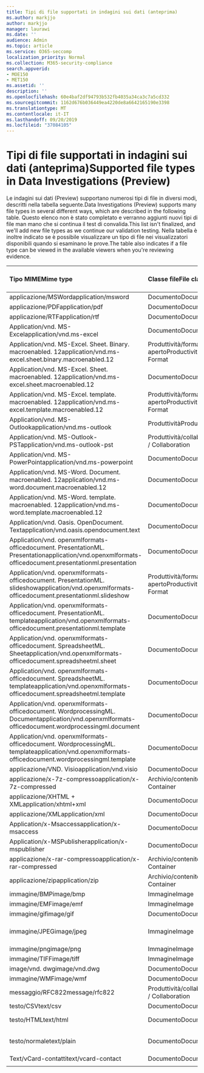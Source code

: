 ```yaml
---
title: Tipi di file supportati in indagini sui dati (anteprima)
ms.author: markjjo
author: markjjo
manager: laurawi
ms.date: ''
audience: Admin
ms.topic: article
ms.service: O365-seccomp
localization_priority: Normal
ms.collection: M365-security-compliance
search.appverid:
- MOE150
- MET150
ms.assetid: ''
description: ''
ms.openlocfilehash: 60e4baf2df94793b532fb4035a34ca3c7a5cd332
ms.sourcegitcommit: 1162d676b036449ea4220de8a6642165190e3398
ms.translationtype: MT
ms.contentlocale: it-IT
ms.lasthandoff: 09/20/2019
ms.locfileid: "37084105"
---
```

# <a name="supported-file-types-in-data-investigations-preview"></a><span data-ttu-id="8fe91-102">Tipi di file supportati in indagini sui dati (anteprima)</span><span class="sxs-lookup"><span data-stu-id="8fe91-102">Supported file types in Data Investigations (Preview)</span></span>

<span data-ttu-id="8fe91-103">Le indagini sui dati (Preview) supportano numerosi tipi di file in diversi modi, descritti nella tabella seguente.</span><span class="sxs-lookup"><span data-stu-id="8fe91-103">Data Investigations (Preview) supports many file types in several different ways, which are described in the following table.</span></span> <span data-ttu-id="8fe91-104">Questo elenco non è stato completato e verranno aggiunti nuovi tipi di file man mano che si continua il test di convalida.</span><span class="sxs-lookup"><span data-stu-id="8fe91-104">This list isn't finalized, and we'll add new file types as we continue our validation testing.</span></span> <span data-ttu-id="8fe91-105">Nella tabella è inoltre indicato se è possibile visualizzare un tipo di file nei visualizzatori disponibili quando si esaminano le prove.</span><span class="sxs-lookup"><span data-stu-id="8fe91-105">The table also indicates if a file type can be viewed in the available viewers when you're reviewing evidence.</span></span>

| <span data-ttu-id="8fe91-106">Tipo MIME</span><span class="sxs-lookup"><span data-stu-id="8fe91-106">Mime type</span></span> | <span data-ttu-id="8fe91-107">Classe file</span><span class="sxs-lookup"><span data-stu-id="8fe91-107">File class</span></span> | <span data-ttu-id="8fe91-108">Visualizzatore nativo</span><span class="sxs-lookup"><span data-stu-id="8fe91-108">Native viewer</span></span> | <span data-ttu-id="8fe91-109">Visualizzatore di testo</span><span class="sxs-lookup"><span data-stu-id="8fe91-109">Text viewer</span></span> | <span data-ttu-id="8fe91-110">Visualizzatore annotazioni</span><span class="sxs-lookup"><span data-stu-id="8fe91-110">Annotate viewer</span></span> | <span data-ttu-id="8fe91-111">Estrazione del contenitore</span><span class="sxs-lookup"><span data-stu-id="8fe91-111">Container extraction</span></span> | <span data-ttu-id="8fe91-112">Estensioni</span><span class="sxs-lookup"><span data-stu-id="8fe91-112">Extensions</span></span> |
| :- | :- | :- | :- | :- | :- | :- |
| <span data-ttu-id="8fe91-113">applicazione/MSWord</span><span class="sxs-lookup"><span data-stu-id="8fe91-113">application/msword</span></span> | <span data-ttu-id="8fe91-114">Documento</span><span class="sxs-lookup"><span data-stu-id="8fe91-114">Document</span></span> | <span data-ttu-id="8fe91-115">Sì</span><span class="sxs-lookup"><span data-stu-id="8fe91-115">Yes</span></span> | <span data-ttu-id="8fe91-116">Sì</span><span class="sxs-lookup"><span data-stu-id="8fe91-116">Yes</span></span> | <span data-ttu-id="8fe91-117">Sì</span><span class="sxs-lookup"><span data-stu-id="8fe91-117">Yes</span></span> | <span data-ttu-id="8fe91-118">No</span><span class="sxs-lookup"><span data-stu-id="8fe91-118">No</span></span> | <span data-ttu-id="8fe91-119">. doc;. dat</span><span class="sxs-lookup"><span data-stu-id="8fe91-119">.doc; .dat</span></span> |
| <span data-ttu-id="8fe91-120">applicazione/PDF</span><span class="sxs-lookup"><span data-stu-id="8fe91-120">application/pdf</span></span> | <span data-ttu-id="8fe91-121">Documento</span><span class="sxs-lookup"><span data-stu-id="8fe91-121">Document</span></span> | <span data-ttu-id="8fe91-122">Sì</span><span class="sxs-lookup"><span data-stu-id="8fe91-122">Yes</span></span> | <span data-ttu-id="8fe91-123">Sì</span><span class="sxs-lookup"><span data-stu-id="8fe91-123">Yes</span></span> | <span data-ttu-id="8fe91-124">Sì</span><span class="sxs-lookup"><span data-stu-id="8fe91-124">Yes</span></span> | <span data-ttu-id="8fe91-125">No</span><span class="sxs-lookup"><span data-stu-id="8fe91-125">No</span></span> | <span data-ttu-id="8fe91-126">.pdf</span><span class="sxs-lookup"><span data-stu-id="8fe91-126">.pdf</span></span> |
| <span data-ttu-id="8fe91-127">applicazione/RTF</span><span class="sxs-lookup"><span data-stu-id="8fe91-127">application/rtf</span></span> | <span data-ttu-id="8fe91-128">Documento</span><span class="sxs-lookup"><span data-stu-id="8fe91-128">Document</span></span> | <span data-ttu-id="8fe91-129">Sì</span><span class="sxs-lookup"><span data-stu-id="8fe91-129">Yes</span></span> | <span data-ttu-id="8fe91-130">Sì</span><span class="sxs-lookup"><span data-stu-id="8fe91-130">Yes</span></span> | <span data-ttu-id="8fe91-131">Sì</span><span class="sxs-lookup"><span data-stu-id="8fe91-131">Yes</span></span> | <span data-ttu-id="8fe91-132">No</span><span class="sxs-lookup"><span data-stu-id="8fe91-132">No</span></span> | <span data-ttu-id="8fe91-133">. RTF;. doc</span><span class="sxs-lookup"><span data-stu-id="8fe91-133">.rtf;.doc</span></span> |
| <span data-ttu-id="8fe91-134">Application/vnd. MS-Excel</span><span class="sxs-lookup"><span data-stu-id="8fe91-134">application/vnd.ms-excel</span></span> | <span data-ttu-id="8fe91-135">Documento</span><span class="sxs-lookup"><span data-stu-id="8fe91-135">Document</span></span> | <span data-ttu-id="8fe91-136">Sì</span><span class="sxs-lookup"><span data-stu-id="8fe91-136">Yes</span></span> | <span data-ttu-id="8fe91-137">Sì</span><span class="sxs-lookup"><span data-stu-id="8fe91-137">Yes</span></span> | <span data-ttu-id="8fe91-138">Sì</span><span class="sxs-lookup"><span data-stu-id="8fe91-138">Yes</span></span> | <span data-ttu-id="8fe91-139">No</span><span class="sxs-lookup"><span data-stu-id="8fe91-139">No</span></span> | <span data-ttu-id="8fe91-140">. xls;. dat</span><span class="sxs-lookup"><span data-stu-id="8fe91-140">.xls; .dat</span></span> |
| <span data-ttu-id="8fe91-141">Application/vnd. MS-Excel. Sheet. Binary. macroenabled. 12</span><span class="sxs-lookup"><span data-stu-id="8fe91-141">application/vnd.ms-excel.sheet.binary.macroenabled.12</span></span> | <span data-ttu-id="8fe91-142">Produttività/formato di documento aperto</span><span class="sxs-lookup"><span data-stu-id="8fe91-142">Productivity / Open Document Format</span></span> | <span data-ttu-id="8fe91-143">Sì</span><span class="sxs-lookup"><span data-stu-id="8fe91-143">Yes</span></span> | <span data-ttu-id="8fe91-144">Sì</span><span class="sxs-lookup"><span data-stu-id="8fe91-144">Yes</span></span> | <span data-ttu-id="8fe91-145">No</span><span class="sxs-lookup"><span data-stu-id="8fe91-145">No</span></span> | <span data-ttu-id="8fe91-146">No</span><span class="sxs-lookup"><span data-stu-id="8fe91-146">No</span></span> | <span data-ttu-id="8fe91-147">. xlsb</span><span class="sxs-lookup"><span data-stu-id="8fe91-147">.xlsb</span></span> |
| <span data-ttu-id="8fe91-148">Application/vnd. MS-Excel. Sheet. macroenabled. 12</span><span class="sxs-lookup"><span data-stu-id="8fe91-148">application/vnd.ms-excel.sheet.macroenabled.12</span></span> | <span data-ttu-id="8fe91-149">Documento</span><span class="sxs-lookup"><span data-stu-id="8fe91-149">Document</span></span> | <span data-ttu-id="8fe91-150">Sì</span><span class="sxs-lookup"><span data-stu-id="8fe91-150">Yes</span></span> | <span data-ttu-id="8fe91-151">Sì</span><span class="sxs-lookup"><span data-stu-id="8fe91-151">Yes</span></span> | <span data-ttu-id="8fe91-152">Sì</span><span class="sxs-lookup"><span data-stu-id="8fe91-152">Yes</span></span> | <span data-ttu-id="8fe91-153">No</span><span class="sxs-lookup"><span data-stu-id="8fe91-153">No</span></span> | <span data-ttu-id="8fe91-154">. xlsm</span><span class="sxs-lookup"><span data-stu-id="8fe91-154">.xlsm</span></span> |
| <span data-ttu-id="8fe91-155">Application/vnd. MS-Excel. template. macroenabled. 12</span><span class="sxs-lookup"><span data-stu-id="8fe91-155">application/vnd.ms-excel.template.macroenabled.12</span></span> | <span data-ttu-id="8fe91-156">Produttività/formato di documento aperto</span><span class="sxs-lookup"><span data-stu-id="8fe91-156">Productivity / Open Document Format</span></span> | <span data-ttu-id="8fe91-157">No</span><span class="sxs-lookup"><span data-stu-id="8fe91-157">No</span></span> | <span data-ttu-id="8fe91-158">Sì</span><span class="sxs-lookup"><span data-stu-id="8fe91-158">Yes</span></span> | <span data-ttu-id="8fe91-159">No</span><span class="sxs-lookup"><span data-stu-id="8fe91-159">No</span></span> | <span data-ttu-id="8fe91-160">No</span><span class="sxs-lookup"><span data-stu-id="8fe91-160">No</span></span> | <span data-ttu-id="8fe91-161">. xltm</span><span class="sxs-lookup"><span data-stu-id="8fe91-161">.xltm</span></span> |
| <span data-ttu-id="8fe91-162">Application/vnd. MS-Outlook</span><span class="sxs-lookup"><span data-stu-id="8fe91-162">application/vnd.ms-outlook</span></span> | <span data-ttu-id="8fe91-163">Produttività</span><span class="sxs-lookup"><span data-stu-id="8fe91-163">Productivity</span></span> | <span data-ttu-id="8fe91-164">No</span><span class="sxs-lookup"><span data-stu-id="8fe91-164">No</span></span> | <span data-ttu-id="8fe91-165">No</span><span class="sxs-lookup"><span data-stu-id="8fe91-165">No</span></span> | <span data-ttu-id="8fe91-166">No</span><span class="sxs-lookup"><span data-stu-id="8fe91-166">No</span></span> | <span data-ttu-id="8fe91-167">No</span><span class="sxs-lookup"><span data-stu-id="8fe91-167">No</span></span> | <span data-ttu-id="8fe91-168">. msg</span><span class="sxs-lookup"><span data-stu-id="8fe91-168">.msg</span></span> |
| <span data-ttu-id="8fe91-169">Application/vnd. MS-Outlook-PST</span><span class="sxs-lookup"><span data-stu-id="8fe91-169">application/vnd.ms-outlook-pst</span></span> | <span data-ttu-id="8fe91-170">Produttività/collaborazione</span><span class="sxs-lookup"><span data-stu-id="8fe91-170">Productivity / Collaboration</span></span> | <span data-ttu-id="8fe91-171">No</span><span class="sxs-lookup"><span data-stu-id="8fe91-171">No</span></span> | <span data-ttu-id="8fe91-172">No</span><span class="sxs-lookup"><span data-stu-id="8fe91-172">No</span></span> | <span data-ttu-id="8fe91-173">No</span><span class="sxs-lookup"><span data-stu-id="8fe91-173">No</span></span> | <span data-ttu-id="8fe91-174">Sì</span><span class="sxs-lookup"><span data-stu-id="8fe91-174">Yes</span></span> | <span data-ttu-id="8fe91-175">file con estensione pst</span><span class="sxs-lookup"><span data-stu-id="8fe91-175">.pst</span></span> |
| <span data-ttu-id="8fe91-176">Application/vnd. MS-PowerPoint</span><span class="sxs-lookup"><span data-stu-id="8fe91-176">application/vnd.ms-powerpoint</span></span> | <span data-ttu-id="8fe91-177">Documento</span><span class="sxs-lookup"><span data-stu-id="8fe91-177">Document</span></span> | <span data-ttu-id="8fe91-178">Sì</span><span class="sxs-lookup"><span data-stu-id="8fe91-178">Yes</span></span> | <span data-ttu-id="8fe91-179">Sì</span><span class="sxs-lookup"><span data-stu-id="8fe91-179">Yes</span></span> | <span data-ttu-id="8fe91-180">Sì</span><span class="sxs-lookup"><span data-stu-id="8fe91-180">Yes</span></span> | <span data-ttu-id="8fe91-181">No</span><span class="sxs-lookup"><span data-stu-id="8fe91-181">No</span></span> | <span data-ttu-id="8fe91-182">. ppt,. PPS;. POT</span><span class="sxs-lookup"><span data-stu-id="8fe91-182">.ppt; .pps;.pot</span></span> |
| <span data-ttu-id="8fe91-183">Application/vnd. MS-Word. Document. macroenabled. 12</span><span class="sxs-lookup"><span data-stu-id="8fe91-183">application/vnd.ms-word.document.macroenabled.12</span></span> | <span data-ttu-id="8fe91-184">Documento</span><span class="sxs-lookup"><span data-stu-id="8fe91-184">Document</span></span> | <span data-ttu-id="8fe91-185">Sì</span><span class="sxs-lookup"><span data-stu-id="8fe91-185">Yes</span></span> | <span data-ttu-id="8fe91-186">Sì</span><span class="sxs-lookup"><span data-stu-id="8fe91-186">Yes</span></span> | <span data-ttu-id="8fe91-187">Sì</span><span class="sxs-lookup"><span data-stu-id="8fe91-187">Yes</span></span> | <span data-ttu-id="8fe91-188">No</span><span class="sxs-lookup"><span data-stu-id="8fe91-188">No</span></span> | <span data-ttu-id="8fe91-189">.docm</span><span class="sxs-lookup"><span data-stu-id="8fe91-189">.docm</span></span> |
| <span data-ttu-id="8fe91-190">Application/vnd. MS-Word. template. macroenabled. 12</span><span class="sxs-lookup"><span data-stu-id="8fe91-190">application/vnd.ms-word.template.macroenabled.12</span></span> | <span data-ttu-id="8fe91-191">Documento</span><span class="sxs-lookup"><span data-stu-id="8fe91-191">Document</span></span> | <span data-ttu-id="8fe91-192">Sì</span><span class="sxs-lookup"><span data-stu-id="8fe91-192">Yes</span></span> | <span data-ttu-id="8fe91-193">Sì</span><span class="sxs-lookup"><span data-stu-id="8fe91-193">Yes</span></span> | <span data-ttu-id="8fe91-194">Sì</span><span class="sxs-lookup"><span data-stu-id="8fe91-194">Yes</span></span> | <span data-ttu-id="8fe91-195">No</span><span class="sxs-lookup"><span data-stu-id="8fe91-195">No</span></span> | <span data-ttu-id="8fe91-196">. dotm</span><span class="sxs-lookup"><span data-stu-id="8fe91-196">.dotm</span></span> |
| <span data-ttu-id="8fe91-197">Application/vnd. Oasis. OpenDocument. Text</span><span class="sxs-lookup"><span data-stu-id="8fe91-197">application/vnd.oasis.opendocument.text</span></span> | <span data-ttu-id="8fe91-198">Documento</span><span class="sxs-lookup"><span data-stu-id="8fe91-198">Document</span></span> | <span data-ttu-id="8fe91-199">Sì</span><span class="sxs-lookup"><span data-stu-id="8fe91-199">Yes</span></span> | <span data-ttu-id="8fe91-200">Sì</span><span class="sxs-lookup"><span data-stu-id="8fe91-200">Yes</span></span> | <span data-ttu-id="8fe91-201">Sì</span><span class="sxs-lookup"><span data-stu-id="8fe91-201">Yes</span></span> | <span data-ttu-id="8fe91-202">No</span><span class="sxs-lookup"><span data-stu-id="8fe91-202">No</span></span> | <span data-ttu-id="8fe91-203">ODT</span><span class="sxs-lookup"><span data-stu-id="8fe91-203">.odt;</span></span>  |
| <span data-ttu-id="8fe91-204">Application/vnd. openxmlformats-officedocument. PresentationML. Presentation</span><span class="sxs-lookup"><span data-stu-id="8fe91-204">application/vnd.openxmlformats-officedocument.presentationml.presentation</span></span> | <span data-ttu-id="8fe91-205">Documento</span><span class="sxs-lookup"><span data-stu-id="8fe91-205">Document</span></span> | <span data-ttu-id="8fe91-206">Sì</span><span class="sxs-lookup"><span data-stu-id="8fe91-206">Yes</span></span> | <span data-ttu-id="8fe91-207">Sì</span><span class="sxs-lookup"><span data-stu-id="8fe91-207">Yes</span></span> | <span data-ttu-id="8fe91-208">Sì</span><span class="sxs-lookup"><span data-stu-id="8fe91-208">Yes</span></span> | <span data-ttu-id="8fe91-209">No</span><span class="sxs-lookup"><span data-stu-id="8fe91-209">No</span></span> | <span data-ttu-id="8fe91-210">.pptx</span><span class="sxs-lookup"><span data-stu-id="8fe91-210">.pptx</span></span> |
| <span data-ttu-id="8fe91-211">Application/vnd. openxmlformats-officedocument. PresentationML. slideshow</span><span class="sxs-lookup"><span data-stu-id="8fe91-211">application/vnd.openxmlformats-officedocument.presentationml.slideshow</span></span> | <span data-ttu-id="8fe91-212">Produttività/formato di documento aperto</span><span class="sxs-lookup"><span data-stu-id="8fe91-212">Productivity / Open Document Format</span></span> | <span data-ttu-id="8fe91-213">Sì</span><span class="sxs-lookup"><span data-stu-id="8fe91-213">Yes</span></span> | <span data-ttu-id="8fe91-214">Sì</span><span class="sxs-lookup"><span data-stu-id="8fe91-214">Yes</span></span> | <span data-ttu-id="8fe91-215">Sì</span><span class="sxs-lookup"><span data-stu-id="8fe91-215">Yes</span></span> | <span data-ttu-id="8fe91-216">No</span><span class="sxs-lookup"><span data-stu-id="8fe91-216">No</span></span> | <span data-ttu-id="8fe91-217">. ppsx</span><span class="sxs-lookup"><span data-stu-id="8fe91-217">.ppsx</span></span> |
| <span data-ttu-id="8fe91-218">Application/vnd. openxmlformats-officedocument. PresentationML. template</span><span class="sxs-lookup"><span data-stu-id="8fe91-218">application/vnd.openxmlformats-officedocument.presentationml.template</span></span> | <span data-ttu-id="8fe91-219">Documento</span><span class="sxs-lookup"><span data-stu-id="8fe91-219">Document</span></span> | <span data-ttu-id="8fe91-220">Sì</span><span class="sxs-lookup"><span data-stu-id="8fe91-220">Yes</span></span> | <span data-ttu-id="8fe91-221">Sì</span><span class="sxs-lookup"><span data-stu-id="8fe91-221">Yes</span></span> | <span data-ttu-id="8fe91-222">Sì</span><span class="sxs-lookup"><span data-stu-id="8fe91-222">Yes</span></span> | <span data-ttu-id="8fe91-223">No</span><span class="sxs-lookup"><span data-stu-id="8fe91-223">No</span></span> | <span data-ttu-id="8fe91-224">. potx</span><span class="sxs-lookup"><span data-stu-id="8fe91-224">.potx</span></span> |
| <span data-ttu-id="8fe91-225">Application/vnd. openxmlformats-officedocument. SpreadsheetML. Sheet</span><span class="sxs-lookup"><span data-stu-id="8fe91-225">application/vnd.openxmlformats-officedocument.spreadsheetml.sheet</span></span> | <span data-ttu-id="8fe91-226">Documento</span><span class="sxs-lookup"><span data-stu-id="8fe91-226">Document</span></span> | <span data-ttu-id="8fe91-227">Sì</span><span class="sxs-lookup"><span data-stu-id="8fe91-227">Yes</span></span> | <span data-ttu-id="8fe91-228">Sì</span><span class="sxs-lookup"><span data-stu-id="8fe91-228">Yes</span></span> | <span data-ttu-id="8fe91-229">Sì</span><span class="sxs-lookup"><span data-stu-id="8fe91-229">Yes</span></span> | <span data-ttu-id="8fe91-230">No</span><span class="sxs-lookup"><span data-stu-id="8fe91-230">No</span></span> | <span data-ttu-id="8fe91-231">XLSX</span><span class="sxs-lookup"><span data-stu-id="8fe91-231">.xlsx</span></span> |
| <span data-ttu-id="8fe91-232">Application/vnd. openxmlformats-officedocument. SpreadsheetML. template</span><span class="sxs-lookup"><span data-stu-id="8fe91-232">application/vnd.openxmlformats-officedocument.spreadsheetml.template</span></span> | <span data-ttu-id="8fe91-233">Documento</span><span class="sxs-lookup"><span data-stu-id="8fe91-233">Document</span></span> | <span data-ttu-id="8fe91-234">Sì</span><span class="sxs-lookup"><span data-stu-id="8fe91-234">Yes</span></span> | <span data-ttu-id="8fe91-235">Sì</span><span class="sxs-lookup"><span data-stu-id="8fe91-235">Yes</span></span> | <span data-ttu-id="8fe91-236">Sì</span><span class="sxs-lookup"><span data-stu-id="8fe91-236">Yes</span></span> | <span data-ttu-id="8fe91-237">No</span><span class="sxs-lookup"><span data-stu-id="8fe91-237">No</span></span> | <span data-ttu-id="8fe91-238">. xltx</span><span class="sxs-lookup"><span data-stu-id="8fe91-238">.xltx</span></span> |
| <span data-ttu-id="8fe91-239">Application/vnd. openxmlformats-officedocument. WordprocessingML. Document</span><span class="sxs-lookup"><span data-stu-id="8fe91-239">application/vnd.openxmlformats-officedocument.wordprocessingml.document</span></span> | <span data-ttu-id="8fe91-240">Documento</span><span class="sxs-lookup"><span data-stu-id="8fe91-240">Document</span></span> | <span data-ttu-id="8fe91-241">Sì</span><span class="sxs-lookup"><span data-stu-id="8fe91-241">Yes</span></span> | <span data-ttu-id="8fe91-242">Sì</span><span class="sxs-lookup"><span data-stu-id="8fe91-242">Yes</span></span> | <span data-ttu-id="8fe91-243">Sì</span><span class="sxs-lookup"><span data-stu-id="8fe91-243">Yes</span></span> | <span data-ttu-id="8fe91-244">No</span><span class="sxs-lookup"><span data-stu-id="8fe91-244">No</span></span> | <span data-ttu-id="8fe91-245">. docx</span><span class="sxs-lookup"><span data-stu-id="8fe91-245">.docx</span></span> |
| <span data-ttu-id="8fe91-246">Application/vnd. openxmlformats-officedocument. WordprocessingML. template</span><span class="sxs-lookup"><span data-stu-id="8fe91-246">application/vnd.openxmlformats-officedocument.wordprocessingml.template</span></span> | <span data-ttu-id="8fe91-247">Documento</span><span class="sxs-lookup"><span data-stu-id="8fe91-247">Document</span></span> | <span data-ttu-id="8fe91-248">Sì</span><span class="sxs-lookup"><span data-stu-id="8fe91-248">Yes</span></span> | <span data-ttu-id="8fe91-249">Sì</span><span class="sxs-lookup"><span data-stu-id="8fe91-249">Yes</span></span> | <span data-ttu-id="8fe91-250">Sì</span><span class="sxs-lookup"><span data-stu-id="8fe91-250">Yes</span></span> | <span data-ttu-id="8fe91-251">No</span><span class="sxs-lookup"><span data-stu-id="8fe91-251">No</span></span> | <span data-ttu-id="8fe91-252">. dotx</span><span class="sxs-lookup"><span data-stu-id="8fe91-252">.dotx</span></span> |
| <span data-ttu-id="8fe91-253">applicazione/VND. Visio</span><span class="sxs-lookup"><span data-stu-id="8fe91-253">application/vnd.visio</span></span> | <span data-ttu-id="8fe91-254">Documento</span><span class="sxs-lookup"><span data-stu-id="8fe91-254">Document</span></span> | <span data-ttu-id="8fe91-255">Sì</span><span class="sxs-lookup"><span data-stu-id="8fe91-255">Yes</span></span> | <span data-ttu-id="8fe91-256">Sì</span><span class="sxs-lookup"><span data-stu-id="8fe91-256">Yes</span></span> | <span data-ttu-id="8fe91-257">Sì</span><span class="sxs-lookup"><span data-stu-id="8fe91-257">Yes</span></span> | <span data-ttu-id="8fe91-258">No</span><span class="sxs-lookup"><span data-stu-id="8fe91-258">No</span></span> | <span data-ttu-id="8fe91-259">. vsd</span><span class="sxs-lookup"><span data-stu-id="8fe91-259">.vsd</span></span> |
| <span data-ttu-id="8fe91-260">applicazione/x-7z-compresso</span><span class="sxs-lookup"><span data-stu-id="8fe91-260">application/x-7z-compressed</span></span> | <span data-ttu-id="8fe91-261">Archivio/contenitore</span><span class="sxs-lookup"><span data-stu-id="8fe91-261">Archive / Container</span></span> | <span data-ttu-id="8fe91-262">No</span><span class="sxs-lookup"><span data-stu-id="8fe91-262">No</span></span> | <span data-ttu-id="8fe91-263">No</span><span class="sxs-lookup"><span data-stu-id="8fe91-263">No</span></span> | <span data-ttu-id="8fe91-264">No</span><span class="sxs-lookup"><span data-stu-id="8fe91-264">No</span></span> | <span data-ttu-id="8fe91-265">Sì</span><span class="sxs-lookup"><span data-stu-id="8fe91-265">Yes</span></span> | <span data-ttu-id="8fe91-266">.7z</span><span class="sxs-lookup"><span data-stu-id="8fe91-266">.7z</span></span> |
| <span data-ttu-id="8fe91-267">applicazione/XHTML + XML</span><span class="sxs-lookup"><span data-stu-id="8fe91-267">application/xhtml+xml</span></span> | <span data-ttu-id="8fe91-268">Documento</span><span class="sxs-lookup"><span data-stu-id="8fe91-268">Document</span></span> | <span data-ttu-id="8fe91-269">Sì</span><span class="sxs-lookup"><span data-stu-id="8fe91-269">Yes</span></span> | <span data-ttu-id="8fe91-270">Sì</span><span class="sxs-lookup"><span data-stu-id="8fe91-270">Yes</span></span> | <span data-ttu-id="8fe91-271">Sì</span><span class="sxs-lookup"><span data-stu-id="8fe91-271">Yes</span></span> | <span data-ttu-id="8fe91-272">No</span><span class="sxs-lookup"><span data-stu-id="8fe91-272">No</span></span> | <span data-ttu-id="8fe91-273">. XHTML</span><span class="sxs-lookup"><span data-stu-id="8fe91-273">.xhtml</span></span> |
| <span data-ttu-id="8fe91-274">applicazione/XML</span><span class="sxs-lookup"><span data-stu-id="8fe91-274">application/xml</span></span> | <span data-ttu-id="8fe91-275">Documento</span><span class="sxs-lookup"><span data-stu-id="8fe91-275">Document</span></span> | <span data-ttu-id="8fe91-276">Sì</span><span class="sxs-lookup"><span data-stu-id="8fe91-276">Yes</span></span> | <span data-ttu-id="8fe91-277">Sì</span><span class="sxs-lookup"><span data-stu-id="8fe91-277">Yes</span></span> | <span data-ttu-id="8fe91-278">Sì</span><span class="sxs-lookup"><span data-stu-id="8fe91-278">Yes</span></span> | <span data-ttu-id="8fe91-279">No</span><span class="sxs-lookup"><span data-stu-id="8fe91-279">No</span></span> | <span data-ttu-id="8fe91-280">. XML</span><span class="sxs-lookup"><span data-stu-id="8fe91-280">.xml</span></span> |
| <span data-ttu-id="8fe91-281">Application/x-Msaccess</span><span class="sxs-lookup"><span data-stu-id="8fe91-281">application/x-msaccess</span></span> | <span data-ttu-id="8fe91-282">Documento</span><span class="sxs-lookup"><span data-stu-id="8fe91-282">Document</span></span> | <span data-ttu-id="8fe91-283">Sì</span><span class="sxs-lookup"><span data-stu-id="8fe91-283">Yes</span></span> | <span data-ttu-id="8fe91-284">Sì</span><span class="sxs-lookup"><span data-stu-id="8fe91-284">Yes</span></span> | <span data-ttu-id="8fe91-285">Sì</span><span class="sxs-lookup"><span data-stu-id="8fe91-285">Yes</span></span> | <span data-ttu-id="8fe91-286">No</span><span class="sxs-lookup"><span data-stu-id="8fe91-286">No</span></span> | <span data-ttu-id="8fe91-287">. mdb</span><span class="sxs-lookup"><span data-stu-id="8fe91-287">.mdb</span></span> |
| <span data-ttu-id="8fe91-288">Application/x-MSPublisher</span><span class="sxs-lookup"><span data-stu-id="8fe91-288">application/x-mspublisher</span></span> | <span data-ttu-id="8fe91-289">Documento</span><span class="sxs-lookup"><span data-stu-id="8fe91-289">Document</span></span> | <span data-ttu-id="8fe91-290">Sì</span><span class="sxs-lookup"><span data-stu-id="8fe91-290">Yes</span></span> | <span data-ttu-id="8fe91-291">Sì</span><span class="sxs-lookup"><span data-stu-id="8fe91-291">Yes</span></span> | <span data-ttu-id="8fe91-292">Sì</span><span class="sxs-lookup"><span data-stu-id="8fe91-292">Yes</span></span> | <span data-ttu-id="8fe91-293">No</span><span class="sxs-lookup"><span data-stu-id="8fe91-293">No</span></span> | <span data-ttu-id="8fe91-294">. pub</span><span class="sxs-lookup"><span data-stu-id="8fe91-294">.pub</span></span> |
| <span data-ttu-id="8fe91-295">applicazione/x-rar-compresso</span><span class="sxs-lookup"><span data-stu-id="8fe91-295">application/x-rar-compressed</span></span> | <span data-ttu-id="8fe91-296">Archivio/contenitore</span><span class="sxs-lookup"><span data-stu-id="8fe91-296">Archive / Container</span></span> | <span data-ttu-id="8fe91-297">No</span><span class="sxs-lookup"><span data-stu-id="8fe91-297">No</span></span> | <span data-ttu-id="8fe91-298">No</span><span class="sxs-lookup"><span data-stu-id="8fe91-298">No</span></span> | <span data-ttu-id="8fe91-299">No</span><span class="sxs-lookup"><span data-stu-id="8fe91-299">No</span></span> | <span data-ttu-id="8fe91-300">Sì</span><span class="sxs-lookup"><span data-stu-id="8fe91-300">Yes</span></span> | <span data-ttu-id="8fe91-301">. rar</span><span class="sxs-lookup"><span data-stu-id="8fe91-301">.rar</span></span> |
| <span data-ttu-id="8fe91-302">applicazione/zip</span><span class="sxs-lookup"><span data-stu-id="8fe91-302">application/zip</span></span> | <span data-ttu-id="8fe91-303">Archivio/contenitore</span><span class="sxs-lookup"><span data-stu-id="8fe91-303">Archive / Container</span></span> | <span data-ttu-id="8fe91-304">No</span><span class="sxs-lookup"><span data-stu-id="8fe91-304">No</span></span> | <span data-ttu-id="8fe91-305">No</span><span class="sxs-lookup"><span data-stu-id="8fe91-305">No</span></span> | <span data-ttu-id="8fe91-306">No</span><span class="sxs-lookup"><span data-stu-id="8fe91-306">No</span></span> | <span data-ttu-id="8fe91-307">Sì</span><span class="sxs-lookup"><span data-stu-id="8fe91-307">Yes</span></span> | <span data-ttu-id="8fe91-308">. zip</span><span class="sxs-lookup"><span data-stu-id="8fe91-308">.zip</span></span> |
| <span data-ttu-id="8fe91-309">immagine/BMP</span><span class="sxs-lookup"><span data-stu-id="8fe91-309">image/bmp</span></span> | <span data-ttu-id="8fe91-310">Immagine</span><span class="sxs-lookup"><span data-stu-id="8fe91-310">Image</span></span> | <span data-ttu-id="8fe91-311">Sì</span><span class="sxs-lookup"><span data-stu-id="8fe91-311">Yes</span></span> | <span data-ttu-id="8fe91-312">Sì</span><span class="sxs-lookup"><span data-stu-id="8fe91-312">Yes</span></span> | <span data-ttu-id="8fe91-313">Sì</span><span class="sxs-lookup"><span data-stu-id="8fe91-313">Yes</span></span> | <span data-ttu-id="8fe91-314">No</span><span class="sxs-lookup"><span data-stu-id="8fe91-314">No</span></span> | <span data-ttu-id="8fe91-315">. bmp</span><span class="sxs-lookup"><span data-stu-id="8fe91-315">.bmp</span></span> |
| <span data-ttu-id="8fe91-316">immagine/EMF</span><span class="sxs-lookup"><span data-stu-id="8fe91-316">image/emf</span></span> | <span data-ttu-id="8fe91-317">Immagine</span><span class="sxs-lookup"><span data-stu-id="8fe91-317">Image</span></span> | <span data-ttu-id="8fe91-318">Sì</span><span class="sxs-lookup"><span data-stu-id="8fe91-318">Yes</span></span> | <span data-ttu-id="8fe91-319">Sì</span><span class="sxs-lookup"><span data-stu-id="8fe91-319">Yes</span></span> | <span data-ttu-id="8fe91-320">Sì</span><span class="sxs-lookup"><span data-stu-id="8fe91-320">Yes</span></span> | <span data-ttu-id="8fe91-321">No</span><span class="sxs-lookup"><span data-stu-id="8fe91-321">No</span></span> | <span data-ttu-id="8fe91-322">EMF</span><span class="sxs-lookup"><span data-stu-id="8fe91-322">.emf</span></span> |
| <span data-ttu-id="8fe91-323">immagine/gif</span><span class="sxs-lookup"><span data-stu-id="8fe91-323">image/gif</span></span> | <span data-ttu-id="8fe91-324">Documento</span><span class="sxs-lookup"><span data-stu-id="8fe91-324">Document</span></span> | <span data-ttu-id="8fe91-325">Sì</span><span class="sxs-lookup"><span data-stu-id="8fe91-325">Yes</span></span> | <span data-ttu-id="8fe91-326">Sì</span><span class="sxs-lookup"><span data-stu-id="8fe91-326">Yes</span></span> | <span data-ttu-id="8fe91-327">Sì</span><span class="sxs-lookup"><span data-stu-id="8fe91-327">Yes</span></span> | <span data-ttu-id="8fe91-328">No</span><span class="sxs-lookup"><span data-stu-id="8fe91-328">No</span></span> | <span data-ttu-id="8fe91-329">. gif</span><span class="sxs-lookup"><span data-stu-id="8fe91-329">.gif</span></span> |
| <span data-ttu-id="8fe91-330">immagine/JPEG</span><span class="sxs-lookup"><span data-stu-id="8fe91-330">image/jpeg</span></span> | <span data-ttu-id="8fe91-331">Immagine</span><span class="sxs-lookup"><span data-stu-id="8fe91-331">Image</span></span> | <span data-ttu-id="8fe91-332">Sì</span><span class="sxs-lookup"><span data-stu-id="8fe91-332">Yes</span></span> | <span data-ttu-id="8fe91-333">Sì</span><span class="sxs-lookup"><span data-stu-id="8fe91-333">Yes</span></span> | <span data-ttu-id="8fe91-334">Sì</span><span class="sxs-lookup"><span data-stu-id="8fe91-334">Yes</span></span> | <span data-ttu-id="8fe91-335">No</span><span class="sxs-lookup"><span data-stu-id="8fe91-335">No</span></span> | <span data-ttu-id="8fe91-336">. jpg;. jpeg;. dat;. jpgt</span><span class="sxs-lookup"><span data-stu-id="8fe91-336">.jpg; .jpeg; .dat;.jpgt</span></span> |
| <span data-ttu-id="8fe91-337">immagine/png</span><span class="sxs-lookup"><span data-stu-id="8fe91-337">image/png</span></span> | <span data-ttu-id="8fe91-338">Immagine</span><span class="sxs-lookup"><span data-stu-id="8fe91-338">Image</span></span> | <span data-ttu-id="8fe91-339">Sì</span><span class="sxs-lookup"><span data-stu-id="8fe91-339">Yes</span></span> | <span data-ttu-id="8fe91-340">Sì</span><span class="sxs-lookup"><span data-stu-id="8fe91-340">Yes</span></span> | <span data-ttu-id="8fe91-341">Sì</span><span class="sxs-lookup"><span data-stu-id="8fe91-341">Yes</span></span> | <span data-ttu-id="8fe91-342">No</span><span class="sxs-lookup"><span data-stu-id="8fe91-342">No</span></span> | <span data-ttu-id="8fe91-343">. png</span><span class="sxs-lookup"><span data-stu-id="8fe91-343">.png</span></span> |
| <span data-ttu-id="8fe91-344">immagine/TIFF</span><span class="sxs-lookup"><span data-stu-id="8fe91-344">image/tiff</span></span> | <span data-ttu-id="8fe91-345">Immagine</span><span class="sxs-lookup"><span data-stu-id="8fe91-345">Image</span></span> | <span data-ttu-id="8fe91-346">Sì</span><span class="sxs-lookup"><span data-stu-id="8fe91-346">Yes</span></span> | <span data-ttu-id="8fe91-347">Sì</span><span class="sxs-lookup"><span data-stu-id="8fe91-347">Yes</span></span> | <span data-ttu-id="8fe91-348">Sì</span><span class="sxs-lookup"><span data-stu-id="8fe91-348">Yes</span></span> | <span data-ttu-id="8fe91-349">No</span><span class="sxs-lookup"><span data-stu-id="8fe91-349">No</span></span> | <span data-ttu-id="8fe91-350">TIF</span><span class="sxs-lookup"><span data-stu-id="8fe91-350">.tif</span></span> |
| <span data-ttu-id="8fe91-351">image/vnd. dwg</span><span class="sxs-lookup"><span data-stu-id="8fe91-351">image/vnd.dwg</span></span> | <span data-ttu-id="8fe91-352">Documento</span><span class="sxs-lookup"><span data-stu-id="8fe91-352">Document</span></span> | <span data-ttu-id="8fe91-353">Sì</span><span class="sxs-lookup"><span data-stu-id="8fe91-353">Yes</span></span> | <span data-ttu-id="8fe91-354">Sì</span><span class="sxs-lookup"><span data-stu-id="8fe91-354">Yes</span></span> | <span data-ttu-id="8fe91-355">Sì</span><span class="sxs-lookup"><span data-stu-id="8fe91-355">Yes</span></span> | <span data-ttu-id="8fe91-356">No</span><span class="sxs-lookup"><span data-stu-id="8fe91-356">No</span></span> | <span data-ttu-id="8fe91-357">. dwg;. DXF</span><span class="sxs-lookup"><span data-stu-id="8fe91-357">.dwg;.dxf;</span></span> |
| <span data-ttu-id="8fe91-358">immagine/WMF</span><span class="sxs-lookup"><span data-stu-id="8fe91-358">image/wmf</span></span> | <span data-ttu-id="8fe91-359">Documento</span><span class="sxs-lookup"><span data-stu-id="8fe91-359">Document</span></span> | <span data-ttu-id="8fe91-360">Sì</span><span class="sxs-lookup"><span data-stu-id="8fe91-360">Yes</span></span> | <span data-ttu-id="8fe91-361">Sì</span><span class="sxs-lookup"><span data-stu-id="8fe91-361">Yes</span></span> | <span data-ttu-id="8fe91-362">Sì</span><span class="sxs-lookup"><span data-stu-id="8fe91-362">Yes</span></span> | <span data-ttu-id="8fe91-363">No</span><span class="sxs-lookup"><span data-stu-id="8fe91-363">No</span></span> | <span data-ttu-id="8fe91-364">. wmf</span><span class="sxs-lookup"><span data-stu-id="8fe91-364">.wmf</span></span> |
| <span data-ttu-id="8fe91-365">messaggio/RFC822</span><span class="sxs-lookup"><span data-stu-id="8fe91-365">message/rfc822</span></span> | <span data-ttu-id="8fe91-366">Produttività/collaborazione</span><span class="sxs-lookup"><span data-stu-id="8fe91-366">Productivity / Collaboration</span></span> | <span data-ttu-id="8fe91-367">No</span><span class="sxs-lookup"><span data-stu-id="8fe91-367">No</span></span> | <span data-ttu-id="8fe91-368">No</span><span class="sxs-lookup"><span data-stu-id="8fe91-368">No</span></span> | <span data-ttu-id="8fe91-369">No</span><span class="sxs-lookup"><span data-stu-id="8fe91-369">No</span></span> | <span data-ttu-id="8fe91-370">No</span><span class="sxs-lookup"><span data-stu-id="8fe91-370">No</span></span> | <span data-ttu-id="8fe91-371">. eml</span><span class="sxs-lookup"><span data-stu-id="8fe91-371">.eml</span></span> |
| <span data-ttu-id="8fe91-372">testo/CSV</span><span class="sxs-lookup"><span data-stu-id="8fe91-372">text/csv</span></span> | <span data-ttu-id="8fe91-373">Documento</span><span class="sxs-lookup"><span data-stu-id="8fe91-373">Document</span></span> | <span data-ttu-id="8fe91-374">Sì</span><span class="sxs-lookup"><span data-stu-id="8fe91-374">Yes</span></span> | <span data-ttu-id="8fe91-375">Sì</span><span class="sxs-lookup"><span data-stu-id="8fe91-375">Yes</span></span> | <span data-ttu-id="8fe91-376">Sì</span><span class="sxs-lookup"><span data-stu-id="8fe91-376">Yes</span></span> | <span data-ttu-id="8fe91-377">No</span><span class="sxs-lookup"><span data-stu-id="8fe91-377">No</span></span> | <span data-ttu-id="8fe91-378">. csv</span><span class="sxs-lookup"><span data-stu-id="8fe91-378">.csv</span></span> |
| <span data-ttu-id="8fe91-379">testo/HTML</span><span class="sxs-lookup"><span data-stu-id="8fe91-379">text/html</span></span> | <span data-ttu-id="8fe91-380">Documento</span><span class="sxs-lookup"><span data-stu-id="8fe91-380">Document</span></span> | <span data-ttu-id="8fe91-381">Sì</span><span class="sxs-lookup"><span data-stu-id="8fe91-381">Yes</span></span> | <span data-ttu-id="8fe91-382">Sì</span><span class="sxs-lookup"><span data-stu-id="8fe91-382">Yes</span></span> | <span data-ttu-id="8fe91-383">Sì</span><span class="sxs-lookup"><span data-stu-id="8fe91-383">Yes</span></span> | <span data-ttu-id="8fe91-384">No</span><span class="sxs-lookup"><span data-stu-id="8fe91-384">No</span></span> | <span data-ttu-id="8fe91-385">. html;. shtml;. htm</span><span class="sxs-lookup"><span data-stu-id="8fe91-385">.html;.shtml; .htm</span></span> |
| <span data-ttu-id="8fe91-386">testo/normale</span><span class="sxs-lookup"><span data-stu-id="8fe91-386">text/plain</span></span> | <span data-ttu-id="8fe91-387">Documento</span><span class="sxs-lookup"><span data-stu-id="8fe91-387">Document</span></span> | <span data-ttu-id="8fe91-388">Sì</span><span class="sxs-lookup"><span data-stu-id="8fe91-388">Yes</span></span> | <span data-ttu-id="8fe91-389">Sì</span><span class="sxs-lookup"><span data-stu-id="8fe91-389">Yes</span></span> | <span data-ttu-id="8fe91-390">Sì</span><span class="sxs-lookup"><span data-stu-id="8fe91-390">Yes</span></span> | <span data-ttu-id="8fe91-391">No</span><span class="sxs-lookup"><span data-stu-id="8fe91-391">No</span></span> | <span data-ttu-id="8fe91-392">. txt;. CSS;. con;. pl;. csv;. dat</span><span class="sxs-lookup"><span data-stu-id="8fe91-392">.txt; .css;.con; .pl; .csv; .dat</span></span> |
| <span data-ttu-id="8fe91-393">Text/vCard-contatti</span><span class="sxs-lookup"><span data-stu-id="8fe91-393">text/vcard-contact</span></span> | <span data-ttu-id="8fe91-394">Documento</span><span class="sxs-lookup"><span data-stu-id="8fe91-394">Document</span></span> | <span data-ttu-id="8fe91-395">Sì</span><span class="sxs-lookup"><span data-stu-id="8fe91-395">Yes</span></span> | <span data-ttu-id="8fe91-396">Sì</span><span class="sxs-lookup"><span data-stu-id="8fe91-396">Yes</span></span> | <span data-ttu-id="8fe91-397">Sì</span><span class="sxs-lookup"><span data-stu-id="8fe91-397">Yes</span></span> | <span data-ttu-id="8fe91-398">No</span><span class="sxs-lookup"><span data-stu-id="8fe91-398">No</span></span> | <span data-ttu-id="8fe91-399">. vcf</span><span class="sxs-lookup"><span data-stu-id="8fe91-399">.vcf</span></span> |
||||||||
